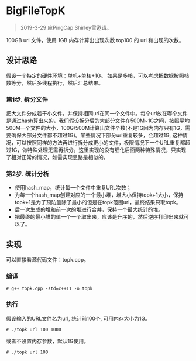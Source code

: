 # BigFileTopK
> 2019-3-29 应PingCap Shirley雪邀请。

100GB url 文件，使用 1GB 内存计算出出现次数 top100 的 url 和出现的次数。

## 设计思路
假设一个特定的硬件环境：单机+单核+1G。
如果是多核，可以考虑把数据按照核数等分，然后多线程执行，然后汇总结果。

### 第1步. 拆分文件
把大文件分成若干小文件，并保持相同url在同一个文件中。每个url放在哪个文件是通过hash算出来的，我们假设拆分后的大部分文件在500M~1G之间，按照平均500M一个文件的大小，100G/500M计算出文件个数(不是1G因为内存只有1G，需要确保大部分文件都不超过1G)。某些情况下部分url重复较多，会超过1G, 这种情况，可以按照同样的方法再进行拆分成更小的文件，极限情况下一个URL重复都超过1G，做特殊处理无需再拆分。这里实现的没有细化后面两种特殊情况，只实现了相对正常的情况，如需实现思路是相似的。

### 第2步. 统计分析
- 使用hash_map，统计每一个文件中重复URL次数；
- 为每一个hash_map创建对应的一个最小堆，堆大小保持topk+1大小，保持topk+1是为了预防删除了最小的但是在topk范围url，最终结果只取topk。
- 后一次生成的堆和前一次的堆进行合并，保持一个最大统计的堆。
- 把最终的最小堆的值一个一个取出来，应该是升序的，然后逆序打印出来就可以了。

## 实现
可以直接看源代码文件：topk.cpp。

### 编译
```
# g++ topk.cpp -std=c++11 -o topk
```
### 执行
假设输入的URL文件名为url, 统计前100个, 可用内存大小为1G。
```
# ./topk url 100 1000
```
或者不设置内存参数，默认1G使用。
```
# ./topk url 100
```
